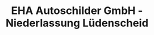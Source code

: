 ---
title: "EHA Autoschilder GmbH - Niederlassung Lüdenscheid"
url: /luedenscheid/eha-autoschilder-gmbh-niederlassung-luedenscheid/
shop: Beschriftungen
---